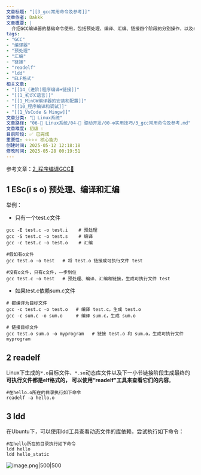 ```yaml
---
文章标题: "[[3_gcc常用命令及参考]]" 
文章作者: Dakkk
文章概要: |
  介绍GCC编译器的基础命令使用，包括预处理、编译、汇编、链接四个阶段的分别操作，以及readelf和ldd工具用于查看ELF文件内容和动态库依赖关系。
tags:
- "GCC"
- "编译器"
- "预处理"
- "汇编"
- "链接"
- "readelf"
- "ldd"
- "ELF格式"
相关文章:
- "[[14_(进阶)程序编译+链接]]"
- "[[1_初识C语言]]"
- "[[1_MinGW编译器的安装和配置]]"
- "[[10_程序编译和调试]]"
- "[[1_VsCode & Mingw]]"
文章分类: "🐧 Linux系统"
文章路径: "06-🐧 Linux系统/04-🔌 驱动开发/00-❇️实用技巧/3_gcc常用命令及参考.md"
文章难度: 初级 💧
目前阶段: ✅ 已完成
重要性: ⭐⭐⭐⭐ 核心能力
创建时间: 2025-05-12 12:18:18
修改时间: 2025-05-28 00:19:51
---
```


参考文章：[2_程序编译GCC📕](../02-💾%20Lubancat-RK3568/3_Linux基础与应用开发实战/2_使用板卡开发C程序/2_程序编译GCC📕.md)

## 1 ESc(i s o) 预处理、编译和汇编

举例：
- 只有一个test.c文件
```shell
gcc -E test.c -o test.i    # 预处理
gcc -S test.c -o test.s    # 编译
gcc -c test.c -o test.o    # 汇编

#假如有o文件
gcc test.o -o test   # 将 test.o 链接成可执行文件 test

#没有o文件，只有c文件，一步到位
gcc test.c -o test   # 预处理、编译、汇编和链接，生成可执行文件 test
```

- 如果test.c依赖sum.c文件
```shell
# 都编译为目标文件
gcc -c test.c -o test.o   # 编译 test.c，生成 test.o
gcc -c sum.c -o sum.o     # 编译 sum.c，生成 sum.o

# 链接目标文件
gcc test.o sum.o -o myprogram   # 链接 test.o 和 sum.o，生成可执行文件 myprogram
```

## 2 readelf

Linux下生成的`*.o`目标文件、`*.so`动态库文件以及下一小节链接阶段生成最终的**可执行文件都是elf格式的， 可以使用“readelf”工具来查看它们的内容**。

```shell
#在hello.o所在的目录执行如下命令
readelf -a hello.o
```

## 3 ldd

在Ubuntu下，可以使用ldd工具查看动态文件的库依赖，尝试执行如下命令：
```shell
#在hello所在的目录执行如下命令
ldd hello
ldd hello_static
```

![image.png|500|500](https://my-obsidian-image.oss-cn-guangzhou.aliyuncs.com/2025/05/a3f8f375c393ea3c5b0f04afb4fdf1a1.png)



